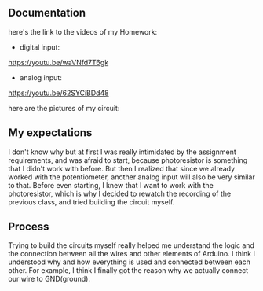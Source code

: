 ## Documentation

here's the link to the videos of my Homework:
- digital input:

https://youtu.be/waVNfd7T6gk

- analog input:

https://youtu.be/62SYCiBDd48

here are the pictures of my circuit:

## My expectations

I don't know why but at first I was really intimidated by the assignment requirements, and was afraid to start, because photoresistor is something that
I didn't work with before. But then I realized that since we already worked with the potentiometer, another analog input will also be very similar to that.
Before even starting, I knew that I want to work with the photoresistor, which is why I decided to rewatch the recording of the previous class, and tried
building the circuit myself.

## Process
Trying to build the circuits myself really helped me understand the logic and the connection between all the wires and other elements of Arduino. I think
I understood why and how everything is used and connected between each other. For example, I think I finally got the reason why we actually connect our wire
to GND(ground). 
